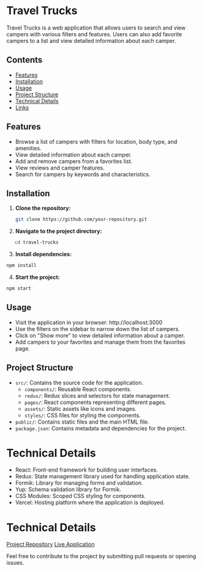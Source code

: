 # Travel Trucks

Travel Trucks is a web application that allows users to search and view campers
with various filters and features. Users can also add favorite campers to a list
and view detailed information about each camper.

## Contents

- [Features](#features)
- [Installation](#installation)
- [Usage](#usage)
- [Project Structure](#project-structure)
- [Technical Details](#technical-details)
- [Links](#links)

## Features

- Browse a list of campers with filters for location, body type, and amenities.
- View detailed information about each camper.
- Add and remove campers from a favorites list.
- View reviews and camper features.
- Search for campers by keywords and characteristics.

## Installation

1. **Clone the repository:**

   ```bash
   git clone https://github.com/your-repository.git
   ```

2. **Navigate to the project directory:**

```bash
   cd travel-trucks
```

3. **Install dependencies:**

```bash
npm install
```

4. **Start the project:**

```bash
npm start
```

## Usage

- Visit the application in your browser: http://localhost:3000
- Use the filters on the sidebar to narrow down the list of campers.
- Click on "Show more" to view detailed information about a camper.
- Add campers to your favorites and manage them from the favorites page.

## Project Structure

- `src/`: Contains the source code for the application.
  - `components/`: Reusable React components.
  - `redux/`: Redux slices and selectors for state management.
  - `pages/`: React components representing different pages.
  - `assets/`: Static assets like icons and images.
  - `styles/`: CSS files for styling the components.
- `public/`: Contains static files and the main HTML file.
- `package.json`: Contains metadata and dependencies for the project.

# Technical Details

- React: Front-end framework for building user interfaces.
- Redux: State management library used for handling application state.
- Formik: Library for managing forms and validation.
- Yup: Schema validation library for Formik.
- CSS Modules: Scoped CSS styling for components.
- Vercel: Hosting platform where the application is deployed.

# Technical Details

[Project Repository](https://github.com/Danilthedjun/travel-trucks-app)
[ Live Application](https://travel-trucks-app-pi.vercel.app/)

Feel free to contribute to the project by submitting pull requests or opening
issues.
